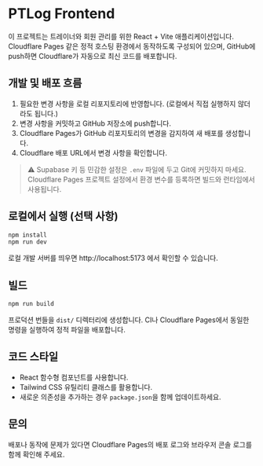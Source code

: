 # PTLog Frontend

이 프로젝트는 트레이너와 회원 관리를 위한 React + Vite 애플리케이션입니다. Cloudflare Pages 같은 정적 호스팅 환경에서 동작하도록 구성되어 있으며, GitHub에 push하면 Cloudflare가 자동으로 최신 코드를 배포합니다.

## 개발 및 배포 흐름

1. 필요한 변경 사항을 로컬 리포지토리에 반영합니다. (로컬에서 직접 실행하지 않더라도 됩니다.)
2. 변경 사항을 커밋하고 GitHub 저장소에 push합니다.
3. Cloudflare Pages가 GitHub 리포지토리의 변경을 감지하여 새 배포를 생성합니다.
4. Cloudflare 배포 URL에서 변경 사항을 확인합니다.

> ⚠️ Supabase 키 등 민감한 설정은 `.env` 파일에 두고 Git에 커밋하지 마세요. Cloudflare Pages 프로젝트 설정에서 환경 변수를 등록하면 빌드와 런타임에서 사용됩니다.

## 로컬에서 실행 (선택 사항)

```bash
npm install
npm run dev
```

로컬 개발 서버를 띄우면 http://localhost:5173 에서 확인할 수 있습니다.

## 빌드

```bash
npm run build
```

프로덕션 번들을 `dist/` 디렉터리에 생성합니다. CI나 Cloudflare Pages에서 동일한 명령을 실행하여 정적 파일을 배포합니다.

## 코드 스타일

- React 함수형 컴포넌트를 사용합니다.
- Tailwind CSS 유틸리티 클래스를 활용합니다.
- 새로운 의존성을 추가하는 경우 `package.json`을 함께 업데이트하세요.

## 문의

배포나 동작에 문제가 있다면 Cloudflare Pages의 배포 로그와 브라우저 콘솔 로그를 함께 확인해 주세요.
